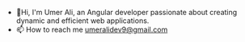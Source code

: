 - 👋Hi, I'm Umer Ali, an Angular developer passionate about creating dynamic and efficient web applications.
- 📫 How to reach me umeralidev9@gmail.com

<!---
umer122/umer122 is a ✨ special ✨ repository because its `README.md` (this file) appears on your GitHub profile.
You can click the Preview link to take a look at your changes.
--->
